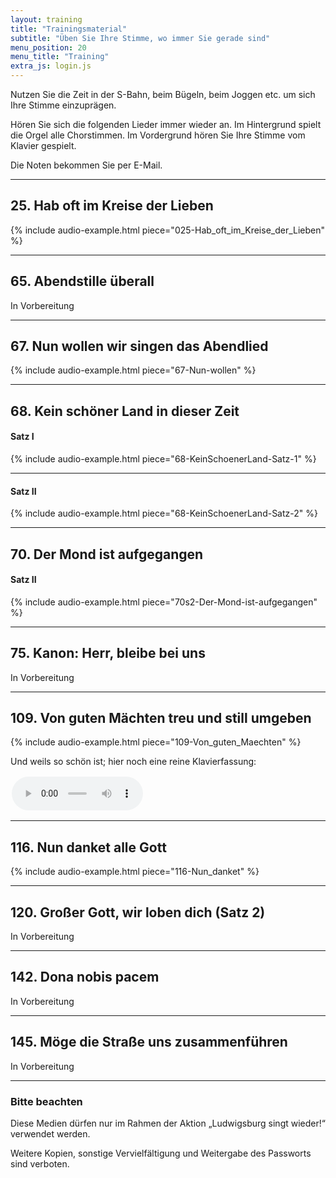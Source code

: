 ```yaml
---
layout: training
title: "Trainingsmaterial"
subtitle: "Üben Sie Ihre Stimme, wo immer Sie gerade sind"
menu_position: 20
menu_title: "Training"
extra_js: login.js
---
```


Nutzen Sie die Zeit in der S-Bahn, beim Bügeln, beim Joggen etc. um sich Ihre Stimme
einzuprägen.

Hören Sie sich die folgenden Lieder immer wieder an. Im Hintergrund spielt die Orgel alle Chorstimmen.
Im Vordergrund hören Sie Ihre Stimme vom Klavier gespielt.

Die Noten bekommen Sie per E-Mail.

---
## 25.  Hab oft im Kreise der Lieben
{% include audio-example.html piece="025-Hab_oft_im_Kreise_der_Lieben" %}

---
## 65. Abendstille überall

<p>In Vorbereitung</p>

---
## 67.  Nun wollen wir singen das Abendlied
{% include audio-example.html piece="67-Nun-wollen" %}

---
## 68. Kein schöner Land in dieser Zeit

#### Satz I
{% include audio-example.html piece="68-KeinSchoenerLand-Satz-1" %}

---
#### Satz II
{% include audio-example.html piece="68-KeinSchoenerLand-Satz-2" %}

---
## 70. Der Mond ist aufgegangen 
#### Satz II

{% include audio-example.html piece="70s2-Der-Mond-ist-aufgegangen" %}

---
## 75.  Kanon: Herr, bleibe bei uns

<p>In Vorbereitung</p>

---
## 109. Von guten Mächten treu und still umgeben

{% include audio-example.html piece="109-Von_guten_Maechten" %}
<p>
Und weils so schön ist; hier noch eine reine Klavierfassung:
</p>
<p>
<audio controls style="max-width: 15em;padding: 2px;">
        <source src="{% link assets/audio/109-Von_guten_Maechten-piano.mp3 %}" type="audio/mpeg">
</audio>
</p>

---
## 116. Nun danket alle Gott

{% include audio-example.html piece="116-Nun_danket" %}

---
## 120. Großer Gott, wir loben dich (Satz 2)

<p>In Vorbereitung</p>

---
## 142. Dona nobis pacem

<p>In Vorbereitung</p>

---
## 145.  Möge die Straße uns zusammenführen

<p>In Vorbereitung</p>
<!-- https://www.evangeliums.net/lieder/lied_moege_die_strasse_uns_zusammenfuehren.html -->

---

### Bitte beachten

Diese Medien dürfen nur im Rahmen der Aktion
„Ludwigsburg singt wieder!“
verwendet werden.

Weitere Kopien, sonstige Vervielfältigung und Weitergabe des Passworts sind verboten.

